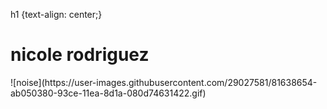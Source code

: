h1 {text-align: center;}

<h1> nicole rodriguez </h1>
![noise](https://user-images.githubusercontent.com/29027581/81638654-ab050380-93ce-11ea-8d1a-080d74631422.gif)



